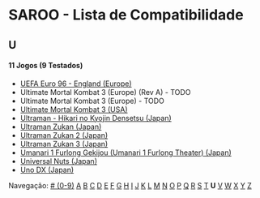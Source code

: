 # SAROO - Lista de Compatibilidade

## U

#### 11 Jogos (9 Testados)

- [UEFA Euro 96 - England (Europe)](../../Regions/Europe/MK-81180/01/README.md)
- Ultimate Mortal Kombat 3 (Europe) (Rev A) - TODO
- Ultimate Mortal Kombat 3 (Europe) - TODO
- [Ultimate Mortal Kombat 3 (USA)](../../Regions/USA/T-9701H/01/README.md)
- [Ultraman - Hikari no Kyojin Densetsu (Japan)](../../Regions/Japan/T-13308G/01/README.md)
- [Ultraman Zukan (Japan)](../../Regions/Japan/T-25501G/01/README.md)
- [Ultraman Zukan 2 (Japan)](../../Regions/Japan/T-25502G/01/README.md)
- [Ultraman Zukan 3 (Japan)](../../Regions/Japan/T-25505G/01/README.md)
- [Umanari 1 Furlong Gekijou (Umanari 1 Furlong Theater) (Japan)](../../Regions/Japan/T-35001G/01/README.md)
- [Universal Nuts (Japan)](../../Regions/Japan/T-36202G/01/README.md)
- [Uno DX (Japan)](../../Regions/Japan/T-26414G/01/README.md)

Navegação:
[# (0-9)](./09.md) [A](./A.md) [B](./B.md) [C](./C.md) [D](./D.md) [E](./E.md) [F](./F.md) [G](./G.md) [H](./H.md) [I](./I.md) [J](./J.md) [K](./K.md) [L](./L.md) [M](./M.md) [N](./N.md) [O](./O.md) [P](./P.md) [Q](./Q.md) [R](./R.md) [S](./S.md) [T](./T.md) **U** [V](./V.md) [W](./W.md) [X](./X.md) [Y](./Y.md) [Z](./Z.md)
